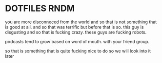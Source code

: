 # DOTFILES RNDM

you are more disconneced from the world and so that is not something that is good at all. and so that was terrific
but before that is so. this guy is disgusting and so that is fucking crazy. these guys are fucking robots.

podcasts tend to grow based on word of mouth. with your friend group.

so that is something that is quite fucking nice to do so we will look into it later

